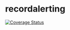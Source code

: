 # recordalerting
[![Coverage Status](https://coveralls.io/repos/github/brotherlogic/recordalerting/badge.svg)](https://coveralls.io/github/brotherlogic/recordalerting)